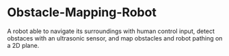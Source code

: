 # Obstacle-Mapping-Robot
A robot able to navigate its surroundings with human control input, detect obstaces with an ultrasonic sensor, and map obstacles and robot pathing on a 2D plane.
